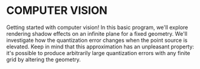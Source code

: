 <!DOCTYPE html>
<html lang="en">
<head>
    <meta charset="UTF-8">
    <meta name="viewport" content="width=device-width, initial-scale=1.0">
    <title>COMPUTER VISION</title>
</head>
<body>
    <h1>COMPUTER VISION</h1>
    <p>
        Getting started with computer vision! In this basic program, we'll explore rendering shadow effects on an infinite plane for a fixed geometry. We'll investigate how the quantization error changes when the point source is elevated. Keep in mind that this approximation has an unpleasant property: it's possible to produce arbitrarily large quantization errors with any finite grid by altering the geometry.
    </p>
</body>
</html>
